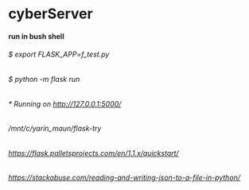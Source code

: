 # cyberServer 
#### run in bush shell
###### $ export FLASK_APP=f_test.py
###### $ python -m flask run
 ###### * Running on http://127.0.0.1:5000/

###### /mnt/c/yarin_maun/flask-try
###### https://flask.palletsprojects.com/en/1.1.x/quickstart/
###### https://stackabuse.com/reading-and-writing-json-to-a-file-in-python/
